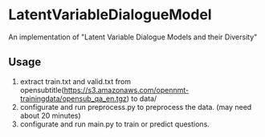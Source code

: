 # LatentVariableDialogueModel
An implementation of "Latent Variable Dialogue Models and their Diversity"

## Usage
1. extract train.txt and valid.txt from opensubtitle(https://s3.amazonaws.com/opennmt-trainingdata/opensub_qa_en.tgz) to data/
2. configurate and run preprocess.py to preprocess the data. (may need about 20 minutes)
3. configurate and run main.py to train or predict questions.
